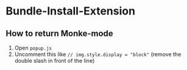 # Bundle-Install-Extension

## How to return Monke-mode
1. Open `popup.js`
2. Uncomment this like `// img.style.display = "block"` (remove the double slash in front of the line)
